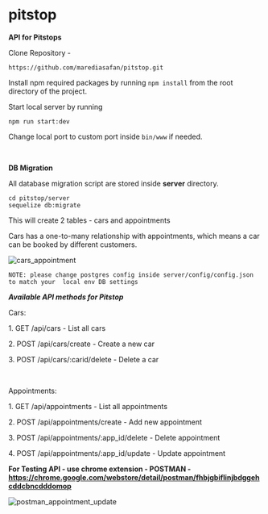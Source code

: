 # pitstop
**API for Pitstops**

Clone Repository - 

`https://github.com/marediasafan/pitstop.git`

Install npm required packages by running `npm install` from the root directory of the project.


Start local server by running 

`npm run start:dev` 

Change local port to custom port inside `bin/www` if needed.

<br/>

**DB Migration**

All database migration script are stored inside **server** directory.

``cd pitstop/server`` <br/>
``sequelize db:migrate``

This will create 2 tables - cars and appointments

Cars has a one-to-many relationship with appointments, which means a car can be booked by different customers.

<img src="https://preview.ibb.co/jXhoin/cars_appointment.png" alt="cars_appointment" border="0">

`NOTE: please change postgres config inside server/config/config.json to match your 
local env DB settings`


**_Available API methods for Pitstop_**

<p>Cars:</p>
<p>1. GET /api/cars  -  List all cars</p>
<p>2. POST /api/cars/create  -  Create a new car</p>
<p>3. POST /api/cars/:carid/delete  -  Delete a car</p>

<br/>
<p>Appointments:</p>
<p>1. GET /api/appointments  -  List all appointments</p>
<p>2. POST /api/appointments/create  -  Add new appointment</p>
<p>3. POST /api/appointments/:app_id/delete  -  Delete appointment</p>
<p>4. POST /api/appointments/:app_id/update  -  Update appointment</p>


**For Testing API - use chrome extension - POSTMAN - https://chrome.google.com/webstore/detail/postman/fhbjgbiflinjbdggehcddcbncdddomop**

<img src="https://preview.ibb.co/m8C79S/postman_appointment_update.png" alt="postman_appointment_update" border="0">
